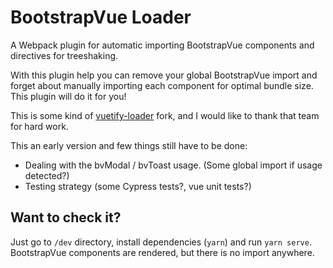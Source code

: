 # BootstrapVue Loader
A Webpack plugin for automatic importing BootstrapVue components and directives for treeshaking.

With this plugin help you can remove your global BootstrapVue import and forget about manually importing each component
for optimal bundle size. This plugin will do it for you!

This is some kind of [vuetify-loader](https://github.com/vuetifyjs/vuetify-loader) fork, and I would like to thank that team for hard work. 

This an early version and few things still have to be done: 
* Dealing with the bvModal / bvToast usage. (Some global import if usage detected?)
* Testing strategy (some Cypress tests?, vue unit tests?)


## Want to check it?
Just go to `/dev` directory, install dependencies (`yarn`) and run `yarn serve`. 
BootstrapVue components are rendered, but there is no import anywhere.

